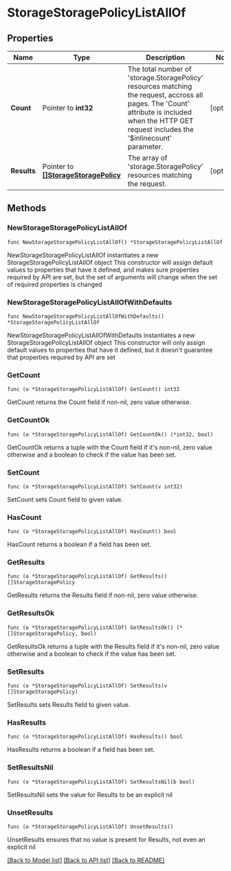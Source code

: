 # StorageStoragePolicyListAllOf

## Properties

Name | Type | Description | Notes
------------ | ------------- | ------------- | -------------
**Count** | Pointer to **int32** | The total number of &#39;storage.StoragePolicy&#39; resources matching the request, accross all pages. The &#39;Count&#39; attribute is included when the HTTP GET request includes the &#39;$inlinecount&#39; parameter. | [optional] 
**Results** | Pointer to [**[]StorageStoragePolicy**](storage.StoragePolicy.md) | The array of &#39;storage.StoragePolicy&#39; resources matching the request. | [optional] 

## Methods

### NewStorageStoragePolicyListAllOf

`func NewStorageStoragePolicyListAllOf() *StorageStoragePolicyListAllOf`

NewStorageStoragePolicyListAllOf instantiates a new StorageStoragePolicyListAllOf object
This constructor will assign default values to properties that have it defined,
and makes sure properties required by API are set, but the set of arguments
will change when the set of required properties is changed

### NewStorageStoragePolicyListAllOfWithDefaults

`func NewStorageStoragePolicyListAllOfWithDefaults() *StorageStoragePolicyListAllOf`

NewStorageStoragePolicyListAllOfWithDefaults instantiates a new StorageStoragePolicyListAllOf object
This constructor will only assign default values to properties that have it defined,
but it doesn't guarantee that properties required by API are set

### GetCount

`func (o *StorageStoragePolicyListAllOf) GetCount() int32`

GetCount returns the Count field if non-nil, zero value otherwise.

### GetCountOk

`func (o *StorageStoragePolicyListAllOf) GetCountOk() (*int32, bool)`

GetCountOk returns a tuple with the Count field if it's non-nil, zero value otherwise
and a boolean to check if the value has been set.

### SetCount

`func (o *StorageStoragePolicyListAllOf) SetCount(v int32)`

SetCount sets Count field to given value.

### HasCount

`func (o *StorageStoragePolicyListAllOf) HasCount() bool`

HasCount returns a boolean if a field has been set.

### GetResults

`func (o *StorageStoragePolicyListAllOf) GetResults() []StorageStoragePolicy`

GetResults returns the Results field if non-nil, zero value otherwise.

### GetResultsOk

`func (o *StorageStoragePolicyListAllOf) GetResultsOk() (*[]StorageStoragePolicy, bool)`

GetResultsOk returns a tuple with the Results field if it's non-nil, zero value otherwise
and a boolean to check if the value has been set.

### SetResults

`func (o *StorageStoragePolicyListAllOf) SetResults(v []StorageStoragePolicy)`

SetResults sets Results field to given value.

### HasResults

`func (o *StorageStoragePolicyListAllOf) HasResults() bool`

HasResults returns a boolean if a field has been set.

### SetResultsNil

`func (o *StorageStoragePolicyListAllOf) SetResultsNil(b bool)`

 SetResultsNil sets the value for Results to be an explicit nil

### UnsetResults
`func (o *StorageStoragePolicyListAllOf) UnsetResults()`

UnsetResults ensures that no value is present for Results, not even an explicit nil

[[Back to Model list]](../README.md#documentation-for-models) [[Back to API list]](../README.md#documentation-for-api-endpoints) [[Back to README]](../README.md)


